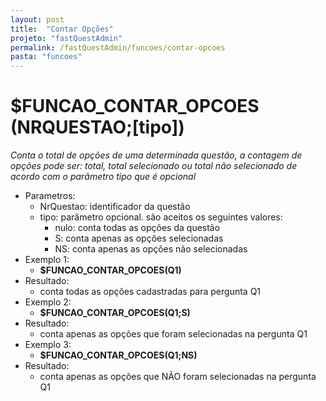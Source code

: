 ```yaml
---
layout: post
title:  "Contar Opções"
projeto: "fastQuestAdmin"
permalink: /fastQuestAdmin/funcoes/contar-opcoes
pasta: "funcoes"
---
```

# $FUNCAO_CONTAR_OPCOES (NRQUESTAO;[tipo])

*Conta o total de opções de uma determinada questão, a contagem de opções pode ser: total, total selecionado ou total não selecionado de acordo com o parâmetro tipo que é opcional*

- Parametros: 
    - NrQuestao: identificador da questão
    - tipo: parâmetro opcional. são aceitos os seguintes valores:
        -  nulo: conta todas as opções da questão
        - S: conta apenas as opções selecionadas
        - NS: conta apenas as opções não selecionadas
- Exemplo 1:
    - **$FUNCAO_CONTAR_OPCOES(Q1)**
- Resultado:
    - conta todas as opções cadastradas para pergunta Q1
- Exemplo 2:
    - **$FUNCAO_CONTAR_OPCOES(Q1;S)**
- Resultado:
    - conta apenas as opções que foram selecionadas na pergunta Q1
- Exemplo 3:
    - **$FUNCAO_CONTAR_OPCOES(Q1;NS)**
- Resultado:
    - conta apenas as opções que NÃO foram selecionadas na pergunta Q1

